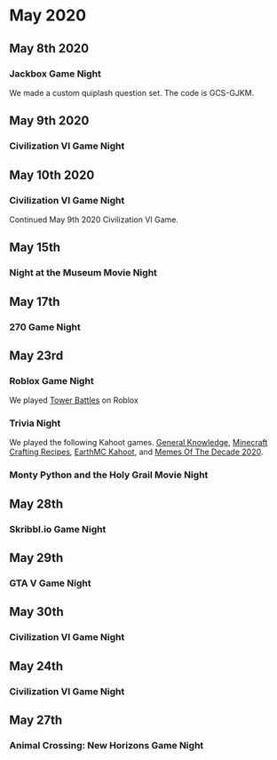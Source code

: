 # May 2020

## May 8th 2020
### Jackbox Game Night
We made a custom quiplash question set. The code is GCS-GJKM.

## May 9th 2020
### Civilization VI Game Night

## May 10th 2020
### Civilization VI Game Night
Continued May 9th 2020 Civilization VI Game.

## May 15th
### Night at the Museum Movie Night

## May 17th
### 270 Game Night

## May 23rd
### Roblox Game Night
We played [Tower Battles](https://www.roblox.com/games/45146873/Tower-Battles) on Roblox
### Trivia Night
We played the following Kahoot games. [General Knowledge](https://create.kahoot.it/share/general-knowledge/42c390ad-c5da-40cc-aab4-4f216231aaef), [Minecraft Crafting Recipes](https://create.kahoot.it/share/minecraft-crafting-recipes/8f6fb093-7565-40e6-94cf-106d7468aabb), [EarthMC Kahoot](https://create.kahoot.it/share/earthmc-kahoot/a055996e-faba-4c9a-b5a5-66beeccee30f), and [Memes Of The Decade 2020](https://create.kahoot.it/share/memes-of-the-decade-2020/882b7ac4-7f47-474e-9005-1c5a970f4b4c).
### Monty Python and the Holy Grail Movie Night

## May 28th
### Skribbl.io Game Night

## May 29th
### GTA V Game Night

## May 30th
### Civilization VI Game Night



## May 24th
### Civilization VI Game Night

## May 27th
### Animal Crossing: New Horizons Game Night

